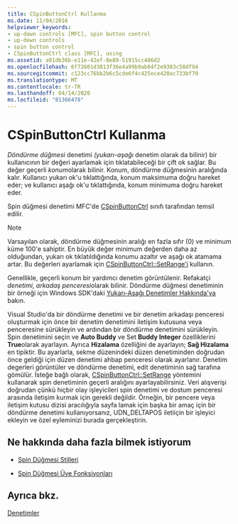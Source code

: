 ```yaml
---
title: CSpinButtonCtrl Kullanma
ms.date: 11/04/2016
helpviewer_keywords:
- up-down controls [MFC], spin button control
- up-down controls
- spin button control
- CSpinButtonCtrl class [MFC], using
ms.assetid: a91db36b-e11e-42ef-8e89-51915cc486d2
ms.openlocfilehash: 6f72601d3813f36e4a99b9ab04f2e9383c58df94
ms.sourcegitcommit: c123cc76bb2b6c5cde6f4c425ece420ac733bf70
ms.translationtype: MT
ms.contentlocale: tr-TR
ms.lasthandoff: 04/14/2020
ms.locfileid: "81366478"
---
```

# <a name="using-cspinbuttonctrl"></a>CSpinButtonCtrl Kullanma

*Döndürme düğmesi* denetimi *(yukarı-aşağı* denetim olarak da bilinir) bir kullanıcının bir değeri ayarlamak için tıklatabileceği bir çift ok sağlar. Bu değer geçerli *konum*olarak bilinir. Konum, döndürme düğmesinin aralığında kalır. Kullanıcı yukarı ok'u tıklattığında, konum maksimuma doğru hareket eder; ve kullanıcı aşağı ok'u tıklattığında, konum minimuma doğru hareket eder.

Spin düğmesi denetimi MFC'de [CSpinButtonCtrl](../mfc/reference/cspinbuttonctrl-class.md) sınıfı tarafından temsil edilir.

> [!NOTE]
> Varsayılan olarak, döndürme düğmesinin aralığı en fazla sıfır (0) ve minimum küme 100'e sahiptir. En büyük değer minimum değerden daha az olduğundan, yukarı ok tıklatıldığında konumu azaltır ve aşağı ok atamama artar. Bu değerleri ayarlamak için [CSpinButtonCtrl::SetRange'i](../mfc/reference/cspinbuttonctrl-class.md#setrange) kullanın.

Genellikle, geçerli konum bir yardımcı denetim görüntülenir. Refakatçi *denetimi, arkadaş penceresi*olarak bilinir. Döndürme düğmesi denetiminin bir örneği için Windows SDK'daki [Yukarı-Aşağı Denetimler Hakkında'ya](/windows/win32/Controls/up-down-controls) bakın.

Visual Studio'da bir döndürme denetimi ve bir denetim arkadaşı penceresi oluşturmak için önce bir denetim denetimini iletişim kutusuna veya penceresine sürükleyin ve ardından bir döndürme denetimini sürükleyin. Spin denetimini seçin ve **Auto Buddy** ve Set **Buddy Integer** özelliklerini **True**olarak ayarlayın. Ayrıca **Hizalama** özelliğini de ayarlayın; **Sağ Hizalama** en tipiktir. Bu ayarlarla, sekme düzenindeki düzen denetiminden doğrudan önce geldiği için düzen denetimi ahbap penceresi olarak ayarlanır. Denetim degerleri görüntüler ve döndürme denetimi, edit denetiminin sağ tarafına gömülür. İsteğe bağlı olarak, [CSpinButtonCtrl::SetRange](../mfc/reference/cspinbuttonctrl-class.md#setrange) yöntemini kullanarak spin denetiminin geçerli aralığını ayarlayabilirsiniz. Veri alışverişi doğrudan çünkü hiçbir olay işleyicileri spin denetimi ve dostum penceresi arasında iletişim kurmak için gerekli değildir. Örneğin, bir pencere veya iletişim kutusu dizisi aracılığıyla sayfa lamak için başka bir amaç için bir döndürme denetimi kullanıyorsanız, UDN_DELTAPOS iletiiçin bir işleyici ekleyin ve özel eyleminizi burada gerçekleştirin.

## <a name="what-do-you-want-to-know-more-about"></a>Ne hakkında daha fazla bilmek istiyorum

- [Spin Düğmesi Stilleri](../mfc/spin-button-styles.md)

- [Spin Düğmesi Üye Fonksiyonları](../mfc/spin-button-member-functions.md)

## <a name="see-also"></a>Ayrıca bkz.

[Denetimler](../mfc/controls-mfc.md)
